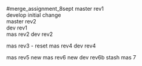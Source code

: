 #merge_assignment_8sept
master rev1 <br>
develop initial change <br>
master rev2 <br>
dev rev1 <br>
mas rev2
dev rev2 <br>

mas rev3 - reset
mas rev4
dev rev4

mas rev5
new mas rev6
new dev rev6b
stash
mas 7
